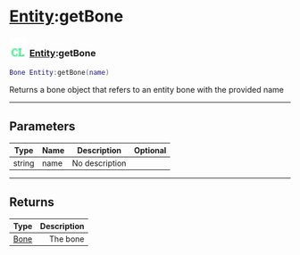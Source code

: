 # [Entity](../entity/README.md):getBone

### <img src="../../.gitbook/assets/client.png" width="32" height="32" /> [Entity](../entity/README.md):getBone

```lua
Bone Entity:getBone(name)
```

Returns a bone object that refers to an entity bone with the provided name<br>

-----------------
## Parameters

| Type   | Name | Description | Optional |
| ------ | ---- | ----------- | -------: |
| string | name | No description |   |

-----------------
## Returns

| Type   | Description |
| ------ | ----------: |
| [Bone](../bone/README.md) | The bone |
